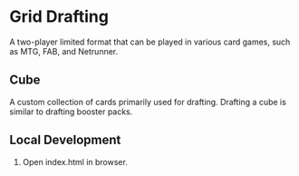 # Grid Drafting

A two-player limited format that can be played in various card games, such as MTG, FAB, and Netrunner.

## Cube

A custom collection of cards primarily used for drafting. Drafting a cube is similar to drafting booster packs.

## Local Development

1. Open index.html in browser.